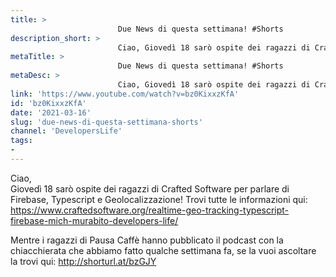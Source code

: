 ```yaml
---
title: > 
                        Due News di questa settimana! #Shorts
description_short: > 
                        Ciao, Giovedì 18 sarò ospite dei ragazzi di Crafted Software per parlare di Firebase, Typescript e Geolocalizzazione! Trovi tutte le ...
metaTitle: > 
                        Due News di questa settimana! #Shorts
metaDesc: > 
                        Ciao, Giovedì 18 sarò ospite dei ragazzi di Crafted Software per parlare di Firebase, Typescript e Geolocalizzazione! Trovi tutte le ...
link: 'https://www.youtube.com/watch?v=bz0KixxzKfA'
id: 'bz0KixxzKfA'
date: '2021-03-16'
slug: 'due-news-di-questa-settimana-shorts'
channel: 'DevelopersLife'
tags: 
- 
---
```

Ciao,  
Giovedì 18 sarò ospite dei ragazzi di Crafted Software per parlare di Firebase, Typescript e Geolocalizzazione! Trovi tutte le informazioni qui: https://www.craftedsoftware.org/realtime-geo-tracking-typescript-firebase-mich-murabito-developers-life/  
  
Mentre i ragazzi di Pausa Caffè hanno pubblicato il podcast con la chiacchierata che abbiamo fatto qualche settimana fa, se la vuoi ascoltare la trovi qui: http://shorturl.at/bzGJY